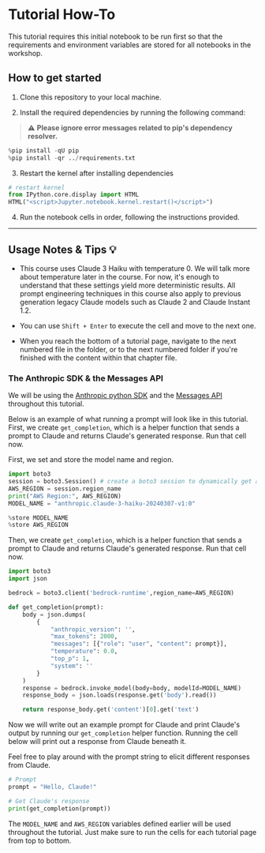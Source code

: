 # Tutorial How-To

This tutorial requires this initial notebook to be run first so that the requirements and environment variables are stored for all notebooks in the workshop.

## How to get started

1. Clone this repository to your local machine.

2. Install the required dependencies by running the following command:
 

> ⚠️ **Please ignore error messages related to pip's dependency resolver.**


```python
%pip install -qU pip
%pip install -qr ../requirements.txt
```

3. Restart the kernel after installing dependencies


```python
# restart kernel
from IPython.core.display import HTML
HTML("<script>Jupyter.notebook.kernel.restart()</script>")
```

4. Run the notebook cells in order, following the instructions provided.

---

## Usage Notes & Tips 💡

- This course uses Claude 3 Haiku with temperature 0. We will talk more about temperature later in the course. For now, it's enough to understand that these settings yield more deterministic results. All prompt engineering techniques in this course also apply to previous generation legacy Claude models such as Claude 2 and Claude Instant 1.2.

- You can use `Shift + Enter` to execute the cell and move to the next one.

- When you reach the bottom of a tutorial page, navigate to the next numbered file in the folder, or to the next numbered folder if you're finished with the content within that chapter file.

### The Anthropic SDK & the Messages API
We will be using the [Anthropic python SDK](https://docs.anthropic.com/claude/reference/client-sdks) and the [Messages API](https://docs.anthropic.com/claude/reference/messages_post) throughout this tutorial. 

Below is an example of what running a prompt will look like in this tutorial. First, we create `get_completion`, which is a helper function that sends a prompt to Claude and returns Claude's generated response. Run that cell now.

First, we set and store the model name and region.


```python
import boto3
session = boto3.Session() # create a boto3 session to dynamically get and set the region name
AWS_REGION = session.region_name
print("AWS Region:", AWS_REGION)
MODEL_NAME = "anthropic.claude-3-haiku-20240307-v1:0"

%store MODEL_NAME
%store AWS_REGION
```

Then, we create `get_completion`, which is a helper function that sends a prompt to Claude and returns Claude's generated response. Run that cell now.


```python
import boto3
import json

bedrock = boto3.client('bedrock-runtime',region_name=AWS_REGION)

def get_completion(prompt):
    body = json.dumps(
        {
            "anthropic_version": '',
            "max_tokens": 2000,
            "messages": [{"role": "user", "content": prompt}],
            "temperature": 0.0,
            "top_p": 1,
            "system": ''
        }
    )
    response = bedrock.invoke_model(body=body, modelId=MODEL_NAME)
    response_body = json.loads(response.get('body').read())

    return response_body.get('content')[0].get('text')
```

Now we will write out an example prompt for Claude and print Claude's output by running our `get_completion` helper function. Running the cell below will print out a response from Claude beneath it.

Feel free to play around with the prompt string to elicit different responses from Claude.


```python
# Prompt
prompt = "Hello, Claude!"

# Get Claude's response
print(get_completion(prompt))
```

The `MODEL_NAME` and `AWS_REGION` variables defined earlier will be used throughout the tutorial. Just make sure to run the cells for each tutorial page from top to bottom.
